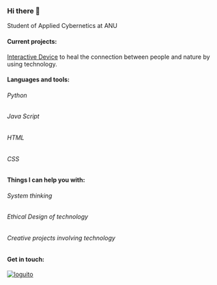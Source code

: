 ### Hi there 👋

Student of Applied Cybernetics at ANU 

#### Current projects:
[Interactive Device](https://github.com/sofistagil/cybernetics_project) to heal the connection between people and nature by using technology. 



#### Languages and tools:
###### Python
###### Java Script
###### HTML
###### CSS

#### Things I can help you with:

###### System thinking
###### Ethical Design of technology
###### Creative projects involving technology 


#### Get in touch:

[![loguito](https://user-images.githubusercontent.com/72535736/209548974-4acf6830-e26c-44b9-9e45-b8ee09fa04ec.png)](https://www.linkedin.com/in/daniela-fer/)

